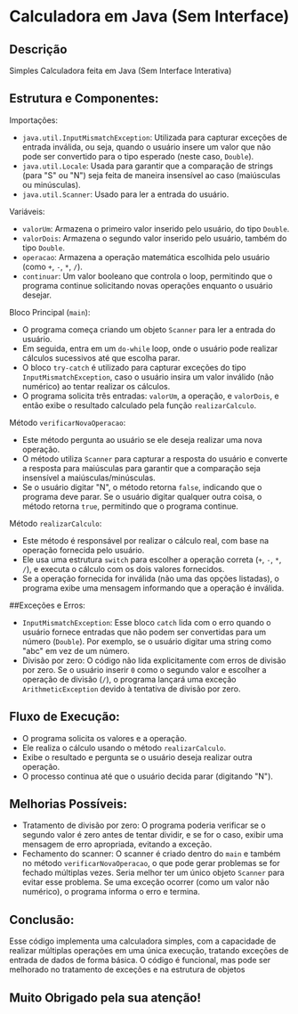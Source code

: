 
# Calculadora em Java (Sem Interface)

## Descrição
Simples Calculadora feita em Java (Sem Interface Interativa)

## Estrutura e Componentes:
Importações:

- `java.util.InputMismatchException`: Utilizada para capturar exceções de entrada inválida, ou seja, quando o usuário insere um valor que não pode ser convertido para o tipo esperado (neste caso, `Double`).
- `java.util.Locale`: Usada para garantir que a comparação de strings (para "S" ou "N") seja feita de maneira insensível ao caso (maiúsculas ou minúsculas).
- `java.util.Scanner`: Usado para ler a entrada do usuário.

Variáveis:

- `valorUm`: Armazena o primeiro valor inserido pelo usuário, do tipo `Double`.
- `valorDois`: Armazena o segundo valor inserido pelo usuário, também do tipo `Double`.
- `operacao`: Armazena a operação matemática escolhida pelo usuário (como `+`, `-`, `*`, `/`).
- `continuar`: Um valor booleano que controla o loop, permitindo que o programa continue solicitando novas operações enquanto o usuário desejar.

Bloco Principal (`main`):

- O programa começa criando um objeto `Scanner` para ler a entrada do usuário.
- Em seguida, entra em um `do-while` loop, onde o usuário pode realizar cálculos sucessivos até que escolha parar.
- O bloco `try-catch` é utilizado para capturar exceções do tipo `InputMismatchException`, caso o usuário insira um valor inválido (não numérico) ao tentar realizar os cálculos.
- O programa solicita três entradas: `valorUm`, a operação, e `valorDois`, e então exibe o resultado calculado pela função `realizarCalculo`.

Método `verificarNovaOperacao`:

- Este método pergunta ao usuário se ele deseja realizar uma nova operação.
- O método utiliza `Scanner` para capturar a resposta do usuário e converte a resposta para maiúsculas para garantir que a comparação seja insensível a maiúsculas/minúsculas.
- Se o usuário digitar "N", o método retorna `false`, indicando que o programa deve parar. Se o usuário digitar qualquer outra coisa, o método retorna `true`, permitindo que o programa continue.

Método `realizarCalculo`:

- Este método é responsável por realizar o cálculo real, com base na operação fornecida pelo usuário.
- Ele usa uma estrutura `switch` para escolher a operação correta (`+`, `-`, `*`, `/`), e executa o cálculo com os dois valores fornecidos.
- Se a operação fornecida for inválida (não uma das opções listadas), o programa exibe uma mensagem informando que a operação é inválida.

##Exceções e Erros:

- `InputMismatchException`: Esse bloco `catch` lida com o erro quando o usuário fornece entradas que não podem ser convertidas para um número (`Double`). Por exemplo, se o usuário digitar uma string como "abc" em vez de um número.
- Divisão por zero: O código não lida explicitamente com erros de divisão por zero. Se o usuário inserir `0` como o segundo valor e escolher a operação de divisão (`/`), o programa lançará uma exceção `ArithmeticException` devido à tentativa de divisão por zero.

## Fluxo de Execução:

- O programa solicita os valores e a operação.
- Ele realiza o cálculo usando o método `realizarCalculo`.
- Exibe o resultado e pergunta se o usuário deseja realizar outra operação.
- O processo continua até que o usuário decida parar (digitando "N").

## Melhorias Possíveis:
- Tratamento de divisão por zero: O programa poderia verificar se o segundo valor é zero antes de tentar dividir, e se for o caso, exibir uma mensagem de erro apropriada, evitando a exceção.
- Fechamento do scanner: O scanner é criado dentro do `main` e também no método `verificarNovaOperacao`, o que pode gerar problemas se for fechado múltiplas vezes. Seria melhor ter um único objeto `Scanner` para evitar esse problema.
Se uma exceção ocorrer (como um valor não numérico), o programa informa o erro e termina.

## Conclusão:

Esse código implementa uma calculadora simples, com a capacidade de realizar múltiplas operações em uma única execução, tratando exceções de entrada de dados de forma básica. O código é funcional, mas pode ser melhorado no tratamento de exceções e na estrutura de objetos


## **Muito Obrigado pela sua atenção!**
